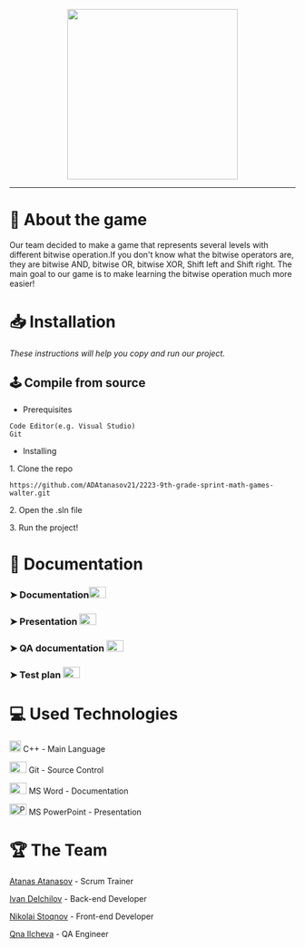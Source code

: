 <p align = "center">
  <img src="https://github.com/2223-9th-grade-sprint-math-games-walter/Documenation/Logo/logo.png" width="300" text-align="center">
</p>

<hr>

# 📖 About the game 
<p>Our team decided to make a game that represents several levels with different bitwise operation.If you don't know what the bitwise operators are, they are bitwise AND, bitwise OR, bitwise XOR, Shift left and Shift right. The main goal to our game is to make learning the bitwise operation much more easier!</p>

# 📥 Installation
<p><i>These instructions will help you copy and run our project.</i></p>

## 🕹️ Compile from source
- <p>Prerequisites</p>
```
Code Editor(e.g. Visual Studio)
Git
```

- <p>Installing<p>
<p>1. Clone the repo</p>

```
https://github.com/ADAtanasov21/2223-9th-grade-sprint-math-games-walter.git
```
<p>2. Open the .sln file</p>
<p>3. Run the project!</p>

<h1>📄 Documentation</h1>
<h3> ➤ Documentation</a><img src="https://cdn.worldvectorlogo.com/logos/word-1.svg" alt="Word" width="30" height="20"/> </h3>
<h3> ➤ Presentation </a><img src="https://cdn.worldvectorlogo.com/logos/powerpoint-2.svg" alt="PowerPoint" width="30" height="20"/> </h3>
<h3> ➤ QA documentation </a><img src="https://cdn.worldvectorlogo.com/logos/excel-4.svg" alt="Word" width="30" height="20"/></h3>
<h3> ➤ Test plan </a><img src="https://cdn.worldvectorlogo.com/logos/word-1.svg" alt="Word" width="30" height="20"/></h3>
<h1>💻 Used Technologies</h1>
  
<p><img src="https://seeklogo.com/images/C/c-logo-43CE78FF9C-seeklogo.com.png" alt="C++" width="20" height="20"> C++ - Main Language</p>
<p><img src="https://cdn.worldvectorlogo.com/logos/git-bash.svg" alt="Git" width="30" height="20"> Git - Source Control</big></p>
<p><img src="https://cdn.worldvectorlogo.com/logos/word-1.svg" alt="Word" width="30" height="20"> MS Word - Documentation</p>
<p><img src="https://cdn.worldvectorlogo.com/logos/powerpoint-2.svg" alt="PowerPoint" width="30" height="20"> MS PowerPoint - Presentation</p>
  

#  🏆 The Team
<p><a href="https://github.com/ADAtanasov21">Atanas Atanasov</a> - Scrum Trainer</p>
<p><a href="https://github.com/ISDelchilov21">Ivan Delchilov</a> - Back-end Developer</p>
<p><a href="https://github.com/NZStoyanov21">Nikolai Stoqnov</a> - Front-end Developer</p>
<p><a href="https://github.com/YZIlcheva21">Qna Ilcheva</a> - QA Engineer</p>
